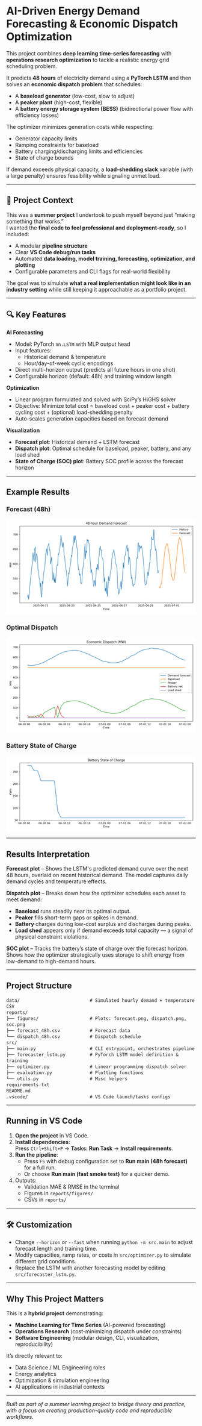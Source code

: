 # AI-Driven Energy Demand Forecasting & Economic Dispatch Optimization

This project combines **deep learning time-series forecasting** with **operations research optimization** to tackle a realistic energy grid scheduling problem.

It predicts **48 hours** of electricity demand using a **PyTorch LSTM** and then solves an **economic dispatch problem** that schedules:
- A **baseload generator** (low-cost, slow to adjust)
- A **peaker plant** (high-cost, flexible)
- A **battery energy storage system (BESS)** (bidirectional power flow with efficiency losses)

The optimizer minimizes generation costs while respecting:
- Generator capacity limits
- Ramping constraints for baseload
- Battery charging/discharging limits and efficiencies
- State of charge bounds

If demand exceeds physical capacity, a **load-shedding slack** variable (with a large penalty) ensures feasibility while signaling unmet load.

---

## 📜 Project Context

This was a **summer project** I undertook to push myself beyond just “making something that works.”  
I wanted the **final code to feel professional and deployment-ready**, so I included:
- A modular **pipeline structure**
- Clear **VS Code debug/run tasks**
- Automated **data loading, model training, forecasting, optimization, and plotting**
- Configurable parameters and CLI flags for real-world flexibility

The goal was to simulate **what a real implementation might look like in an industry setting** while still keeping it approachable as a portfolio project.

---

## 🔍 Key Features

**AI Forecasting**
- Model: PyTorch `nn.LSTM` with MLP output head
- Input features:
  - Historical demand & temperature
  - Hour/day-of-week cyclic encodings
- Direct multi-horizon output (predicts all future hours in one shot)
- Configurable horizon (default: 48h) and training window length

**Optimization**
- Linear program formulated and solved with SciPy’s HiGHS solver
- Objective: Minimize total cost = baseload cost + peaker cost + battery cycling cost + (optional) load-shedding penalty
- Auto-scales generation capacities based on forecast demand

**Visualization**
- **Forecast plot**: Historical demand + LSTM forecast
- **Dispatch plot**: Optimal schedule for baseload, peaker, battery, and any load shed
- **State of Charge (SOC) plot**: Battery SOC profile across the forecast horizon

---

## Example Results

### Forecast (48h)
![Forecast](reports/figures/forecast.png)

### Optimal Dispatch
![Dispatch](reports/figures/dispatch.png)

### Battery State of Charge
![SOC](reports/figures/soc.png)

---

## Results Interpretation

**Forecast plot** – Shows the LSTM's predicted demand curve over the next 48 hours, overlaid on recent historical demand. The model captures daily demand cycles and temperature effects.

**Dispatch plot** – Breaks down how the optimizer schedules each asset to meet demand:
- **Baseload** runs steadily near its optimal output.
- **Peaker** fills short-term gaps or spikes in demand.
- **Battery** charges during low-cost surplus and discharges during peaks.
- **Load shed** appears only if demand exceeds total capacity — a signal of physical constraint violations.

**SOC plot** – Tracks the battery’s state of charge over the forecast horizon. Shows how the optimizer strategically uses storage to shift energy from low-demand to high-demand hours.

---

## Project Structure

```plaintext
data/                          # Simulated hourly demand + temperature CSV
reports/
├── figures/                   # Plots: forecast.png, dispatch.png, soc.png
├── forecast_48h.csv           # Forecast data
└── dispatch_48h.csv           # Dispatch schedule
src/
├── main.py                    # CLI entrypoint, orchestrates pipeline
├── forecaster_lstm.py         # PyTorch LSTM model definition & training
├── optimizer.py               # Linear programming dispatch solver
├── evaluation.py              # Plotting functions
└── utils.py                   # Misc helpers
requirements.txt
README.md
.vscode/                       # VS Code launch/tasks configs
```


---

## Running in VS Code

1. **Open the project** in VS Code.
2. **Install dependencies**:  
   Press `Ctrl+Shift+P` → **Tasks: Run Task** → **Install requirements**.
3. **Run the pipeline**:  
   - Press `F5` with debug configuration set to **Run main (48h forecast)** for a full run.  
   - Or choose **Run main (fast smoke test)** for a quicker demo.
4. Outputs:
   - Validation MAE & RMSE in the terminal
   - Figures in `reports/figures/`
   - CSVs in `reports/`

---

## 🛠 Customization

- Change `--horizon` or `--fast` when running `python -m src.main` to adjust forecast length and training time.
- Modify capacities, ramp rates, or costs in `src/optimizer.py` to simulate different grid conditions.
- Replace the LSTM with another forecasting model by editing `src/forecaster_lstm.py`.

---

## Why This Project Matters

This is a **hybrid project** demonstrating:
- **Machine Learning for Time Series** (AI-powered forecasting)
- **Operations Research** (cost-minimizing dispatch under constraints)
- **Software Engineering** (modular design, CLI, visualization, reproducibility)

It’s directly relevant to:
- Data Science / ML Engineering roles
- Energy analytics
- Optimization & simulation engineering
- AI applications in industrial contexts

---

*Built as part of a summer learning project to bridge theory and practice, with a focus on creating production-quality code and reproducible workflows.*

